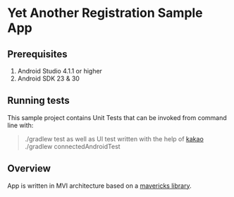 # Yet Another Registration Sample App

## Prerequisites

1. Android Studio 4.1.1 or higher
1. Android SDK 23 & 30

## Running tests

This sample project contains Unit Tests that can be invoked from command
line with:
 >./gradlew test
as well as UI test written with the help of [kakao](https://github.com/agoda-com/Kakao)
 >./gradlew connectedAndroidTest

## Overview
App is written in MVI architecture based on a [mavericks library](https://github.com/airbnb/mavericks).
